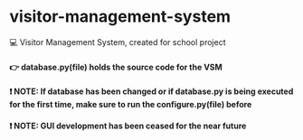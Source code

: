 # visitor-management-system
💻 Visitor Management System, created for school project

#### 👉 database.py(file) holds the source code for the VSM
#### ❗️ NOTE: If database has been changed or if database.py is being executed for the first time, make sure to run the configure.py(file) before

#### ❗️ NOTE: GUI development has been ceased for the near future

